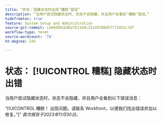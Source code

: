 ```yaml
---
title: “状态：隐藏状态时出现‘糟糕’错误”
description: “当用户尝试隐藏状态时，状态不会隐藏，并且用户会看到‘糟糕’错误。”
hidefromtoc: true
feature: System Setup and Administration
source-git-commit: ca99d991b9b27b1149c15145786d5f773451c7d7
workflow-type: tm+mt
source-wordcount: '74'
ht-degree: 24%

---
```



# 状态： [!UICONTROL 糟糕] 隐藏状态时出错

当用户尝试隐藏状态时，状态不会隐藏，并且用户会看到以下错误消息：

“[!UICONTROL 糟糕！ 出现问题。请联系 Workfront，以便我们找出错误并加以修复。”]&quot;
_首次报告于2023年11月30日。_
